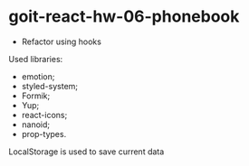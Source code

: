 # goit-react-hw-06-phonebook

- Refactor using hooks

Used libraries:

- emotion;
- styled-system;
- Formik;
- Yup;
- react-icons;
- nanoid;
- prop-types.

LocalStorage is used to save current data
